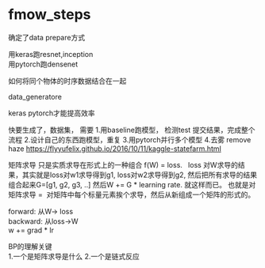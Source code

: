 # fmow_steps



确定了data prepare方式<br>


用keras跑resnet,inception<br>
用pytorch跑densenet<br>

如何将同个物体的时序数据结合在一起<br>


data_generatore

keras pytorch才能提高效率





快要生成了，数据集，
需要
1.用baseline跑模型， 检测test 提交结果，完成整个流程
2.设计自己的东西跑模型，重复
3.用pytorch并行多个模型
4.去雾 remove haze
https://flyyufelix.github.io/2016/10/11/kaggle-statefarm.html


矩阵求导 只是实质求导在形式上的一种组合
f(W) = loss.   loss 对W求导的结果，其实就是loss对w1求导得到g1, loss对w2求导得到g2, 然后把所有求导的结果组合起来G=[g1, g2, g3, ..]
然后W += G \* learning rate. 就这样而已。
也就是对矩阵求导 =  对矩阵中每个标量元素挨个求导，然后从新组成一个矩阵的形式的。

forward:  从W-> loss<br>
backward: 从loss->W<br>
w += grad * lr<br>

BP的理解关键<br>
1.一个是矩阵求导是什么
2.一个是链式反应

